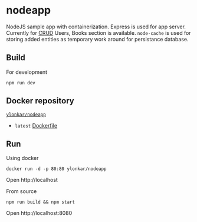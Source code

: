 # nodeapp
NodeJS sample app with containerization. Express is used for app server. Currently for [CRUD](https://en.wikipedia.org/wiki/Create,_read,_update_and_delete) Users, Books section is available. `node-cache` is used for storing added entities as temporary work around for persistance database.

## Build
For development
```shell
npm run dev
```

## Docker repository
[`ylonkar/nodeapp`](https://hub.docker.com/r/ylonkar/nodeapp/)
- `latest` [Dockerfile](https://github.com/yogeshlonkar/nodeapp/blob/master/Dockerfile)

## Run
Using docker
```shell
docker run -d -p 80:80 ylonkar/nodeapp
```
Open http://localhost

From source
```shell
npm run build && npm start
```
Open http://localhost:8080